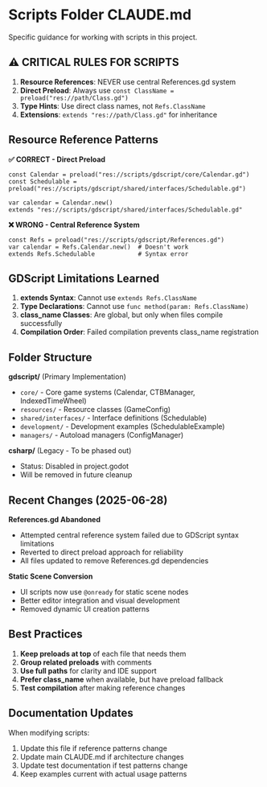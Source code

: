 # Scripts Folder CLAUDE.md

Specific guidance for working with scripts in this project.

## ⚠️ CRITICAL RULES FOR SCRIPTS

1. **Resource References**: NEVER use central References.gd system
2. **Direct Preload**: Always use `const ClassName = preload("res://path/Class.gd")`
3. **Type Hints**: Use direct class names, not `Refs.ClassName`
4. **Extensions**: `extends "res://path/Class.gd"` for inheritance

## Resource Reference Patterns

**✅ CORRECT - Direct Preload**
```gdscript
const Calendar = preload("res://scripts/gdscript/core/Calendar.gd")
const Schedulable = preload("res://scripts/gdscript/shared/interfaces/Schedulable.gd")

var calendar = Calendar.new()
extends "res://scripts/gdscript/shared/interfaces/Schedulable.gd"
```

**❌ WRONG - Central Reference System**
```gdscript
const Refs = preload("res://scripts/gdscript/References.gd")
var calendar = Refs.Calendar.new()  # Doesn't work
extends Refs.Schedulable            # Syntax error
```

## GDScript Limitations Learned

1. **extends Syntax**: Cannot use `extends Refs.ClassName`
2. **Type Declarations**: Cannot use `func method(param: Refs.ClassName)`
3. **class_name Classes**: Are global, but only when files compile successfully
4. **Compilation Order**: Failed compilation prevents class_name registration

## Folder Structure

**gdscript/** (Primary Implementation)
- `core/` - Core game systems (Calendar, CTBManager, IndexedTimeWheel)
- `resources/` - Resource classes (GameConfig)
- `shared/interfaces/` - Interface definitions (Schedulable)
- `development/` - Development examples (SchedulableExample)
- `managers/` - Autoload managers (ConfigManager)

**csharp/** (Legacy - To be phased out)
- Status: Disabled in project.godot
- Will be removed in future cleanup

## Recent Changes (2025-06-28)

**References.gd Abandoned**
- Attempted central reference system failed due to GDScript syntax limitations
- Reverted to direct preload approach for reliability
- All files updated to remove References.gd dependencies

**Static Scene Conversion**
- UI scripts now use `@onready` for static scene nodes
- Better editor integration and visual development
- Removed dynamic UI creation patterns

## Best Practices

1. **Keep preloads at top** of each file that needs them
2. **Group related preloads** with comments
3. **Use full paths** for clarity and IDE support
4. **Prefer class_name** when available, but have preload fallback
5. **Test compilation** after making reference changes

## Documentation Updates

When modifying scripts:
1. Update this file if reference patterns change
2. Update main CLAUDE.md if architecture changes
3. Update test documentation if test patterns change
4. Keep examples current with actual usage patterns